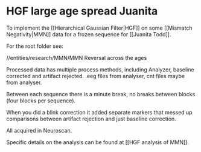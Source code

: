 
# HGF large age spread Juanita

To implement the  [[Hierarchical Gaussian Filter|HGF]] on some [[Mismatch Negativity|MMN]] data for a frozen sequence for [[Juanita Todd]].

For the root folder see:

//entities/research/MMN/MMN Reversal across the ages

Processed data has multiple process methods, including Analyzer, baseline corrected and artifact rejected. .eeg files from analyser, cnt files maybe from analyser.

Between each sequence there is a minute break, no breaks between blocks (four blocks per sequence).

When you did a blink correction it added separate markers that messed up comparisons between artifact rejection and just baseline correction.

All acquired in Neuroscan.

Specific details on the analysis can be found at [[HGF analysis of MMN]].